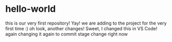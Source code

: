 # hello-world
this is our very first repository! Yay!
we are adding to the project for the very first time :)
oh look, another changes!
Sweet, I changed this in VS Code! 
again changing it again to commit
stage change right now